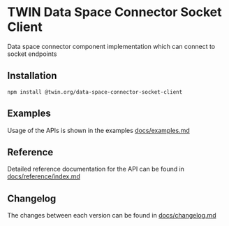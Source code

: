 # TWIN Data Space Connector Socket Client

Data space connector component implementation which can connect to socket endpoints

## Installation

```shell
npm install @twin.org/data-space-connector-socket-client
```

## Examples

Usage of the APIs is shown in the examples [docs/examples.md](docs/examples.md)

## Reference

Detailed reference documentation for the API can be found in [docs/reference/index.md](docs/reference/index.md)

## Changelog

The changes between each version can be found in [docs/changelog.md](docs/changelog.md)
